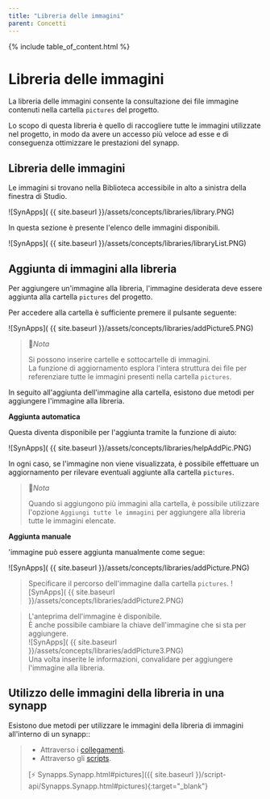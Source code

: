 ```yaml
---
title: "Libreria delle immagini"
parent: Concetti
---
```


{% include table_of_content.html %}

# Libreria delle immagini

La libreria delle immagini consente la consultazione dei file immagine contenuti nella cartella `pictures` del progetto.

Lo scopo di questa libreria è quello di raccogliere tutte le immagini utilizzate nel progetto, in modo da avere un accesso più veloce ad esse e di conseguenza ottimizzare le prestazioni del synapp.

## Libreria delle immagini

Le immagini si trovano nella Biblioteca accessibile in alto a sinistra della finestra di Studio.

![SynApps]( {{ site.baseurl }}/assets/concepts/libraries/library.PNG)

In questa sezione è presente l'elenco delle immagini disponibili.

![SynApps]( {{ site.baseurl }}/assets/concepts/libraries/libraryList.PNG)


## Aggiunta di immagini alla libreria

Per aggiungere un'immagine alla libreria, l'immagine desiderata deve essere aggiunta alla cartella `pictures` del progetto.

Per accedere alla cartella è sufficiente premere il pulsante seguente:

![SynApps]( {{ site.baseurl }}/assets/concepts/libraries/addPicture5.PNG)

>📌*Nota*
>
>Si possono inserire cartelle e sottocartelle di immagini. <br>
>La funzione di aggiornamento esplora l'intera struttura dei file per referenziare tutte le immagini presenti nella cartella `pictures`.

In seguito all'aggiunta dell'immagine alla cartella, esistono due metodi per aggiungere l'immagine alla libreria.

**Aggiunta automatica**

Questa diventa disponibile per l'aggiunta tramite la funzione di aiuto:

![SynApps]( {{ site.baseurl }}/assets/concepts/libraries/helpAddPic.PNG)

In ogni caso, se l'immagine non viene visualizzata, è possibile effettuare un aggiornamento per rilevare eventuali aggiunte alla cartella `pictures`.

>📌*Nota*
>
>Quando si aggiungono più immagini alla cartella, è possibile utilizzare l'opzione `Aggiungi tutte le immagini` per aggiungere alla libreria tutte le immagini elencate.

**Aggiunta manuale**

'immagine può essere aggiunta manualmente come segue:

![SynApps]( {{ site.baseurl }}/assets/concepts/libraries/addPicture.PNG)

>Specificare il percorso dell'immagine dalla cartella `pictures`.
>![SynApps]( {{ site.baseurl }}/assets/concepts/libraries/addPicture2.PNG)

>L'anteprima dell'immagine è disponibile.<br>
>È anche possibile cambiare la chiave dell'immagine che si sta per aggiungere.<br>
>![SynApps]( {{ site.baseurl }}/assets/concepts/libraries/addPicture3.PNG)<br>
>Una volta inserite le informazioni, convalidare per aggiungere l'immagine alla libreria.




## Utilizzo delle immagini della libreria in una synapp

Esistono due metodi per utilizzare le immagini della libreria di immagini all'interno di un synapp::

>- Attraverso i [collegamenti](binding.md).
>- Attraverso gli [scripts](scripts/index.md).
>
>[⚡ Synapps.Synapp.html#pictures]({{ site.baseurl }}/script-api/Synapps.Synapp.html#pictures){:target="_blank"}
